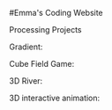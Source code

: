 #Emma's Coding Website

Processing Projects

Gradient:
<script src="processing.min.js"></script>
<canvas data-processing-sources="gradient2.pde"></canvas>

Cube Field Game:
<script src="processing.min.js"></script>
<canvas data-processing-sources="cubeField2.pde"></canvas>

3D River:
<script src="processing.min.js"></script>
<canvas data-processing-sources="riverRandom2.pde"></canvas>

3D interactive animation:
<script src="processing.min.js"></script>
<canvas data-processing-sources="draw3DList2.pde"></canvas>
